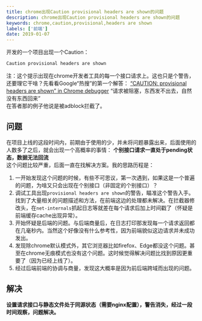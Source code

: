 ```yaml
---
title: chrome出现Caution provisional headers are shown的问题
description: chrome出现Caution provisional headers are shown的问题
keywords: chrome,caution,provisional,headers are shown
labels: ['前端']
date: 2019-01-07
---
```


开发的一个项目出现一个Caution：
```bash
Caution provisional headers are shown
```
注：这个提示出现在chrome开发者工具的每一个接口请求上。这也只是个警告，还要理它干啥？先看看Google“热搜”的第一个解答：
[“CAUTION: provisional headers are shown” in Chrome debugger](https://stackoverflow.com/questions/21177387/caution-provisional-headers-are-shown-in-chrome-debugger)
“请求被阻塞，东西发不出去，自然没有东西回来”  
在答者那的例子他说是被adblock拦截了。

## 问题

在项目上线的这段时间内，前期由于使用的少，并未将问题暴露出来，后面使用的人数多了之后，就会出现一个高概率的事情：
**个别接口请求一直处于pending状态，数据无法回流**  
这个问题比较严重，后面一直在找解决方案。我的思路历程是：
1. 一开始发现这个问题的时候，有些不可思议，第一次遇到，如果这是一个普遍的问题，为啥又只会出现在个别接口（非固定的个别接口）？
2. 调试工具出现`provisional headers are shown`的警告，瞄准这个警告入手。找到了大量相关的问题描述和方法，在前端这边的处理都未解决。在拦截器修改头，在`net-internals`抓起日志等就差在每个请求后加上时间戳了（怀疑是前端缓存cache出现异常）。
3. 开始怀疑是后端的问题。与后端商量后，在日志打印那发现每一个请求返回都在几毫秒内。当然这个好像没有什么参考性，因为前端貌似这边请求并未成功发出。
4. 发现除chrome默认模式外，其它浏览器比如firefox、Edge都没这个问题。甚至在chrome无痕模式也没有这个问题。这时候觉得解决问题比找到原因更重要了（因为已经上线了）。
5. 经过后端前端的协调与商量，发现这大概率是因为前后端跨域而出现的问题。

## 解决

**设置请求接口与静态文件处于同源状态（需要nginx配置），警告消失，经过一段时间观察，问题解决。**